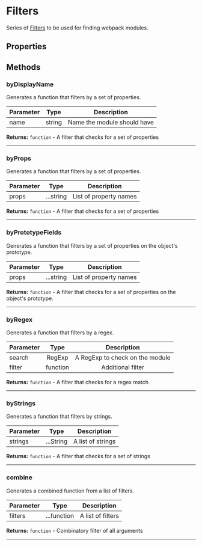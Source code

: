 # Filters

Series of [Filters](./filters) to be used for finding webpack modules.

## Properties



## Methods

### byDisplayName
Generates a function that filters by a set of properties.

| Parameter |  Type  |       Description      |
|:----------|:------:|:----------------------:|
name|string|Name the module should have

**Returns:** `function` - A filter that checks for a set of properties
___

### byProps
Generates a function that filters by a set of properties.

| Parameter |  Type  |       Description      |
|:----------|:------:|:----------------------:|
props|...string|List of property names

**Returns:** `function` - A filter that checks for a set of properties
___

### byPrototypeFields
Generates a function that filters by a set of properties on the object's prototype.

| Parameter |  Type  |       Description      |
|:----------|:------:|:----------------------:|
props|...string|List of property names

**Returns:** `function` - A filter that checks for a set of properties on the object's prototype.
___

### byRegex
Generates a function that filters by a regex.

| Parameter |  Type  |       Description      |
|:----------|:------:|:----------------------:|
search|RegExp|A RegExp to check on the module
filter|function|Additional filter

**Returns:** `function` - A filter that checks for a regex match
___

### byStrings
Generates a function that filters by strings.

| Parameter |  Type  |       Description      |
|:----------|:------:|:----------------------:|
strings|...String|A list of strings

**Returns:** `function` - A filter that checks for a set of strings
___

### combine
Generates a combined function from a list of filters.

| Parameter |  Type  |       Description      |
|:----------|:------:|:----------------------:|
filters|...function|A list of filters

**Returns:** `function` - Combinatory filter of all arguments
___
